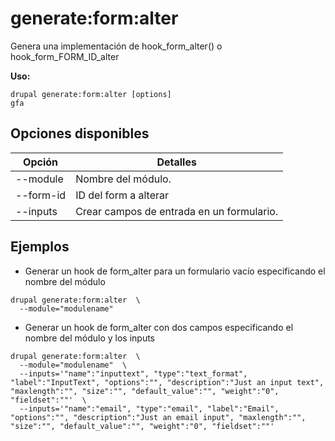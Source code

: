 # generate:form:alter
Genera una implementación de hook_form_alter() o hook_form_FORM_ID_alter

**Uso:**
```
drupal generate:form:alter [options]
gfa
```

## Opciones disponibles
Opción | Detalles
-------|-------------
--module | Nombre del módulo.
--form-id | ID del form a alterar
--inputs | Crear campos de entrada en un formulario.

## Ejemplos
* Generar un hook de form_alter para un formulario vacío especificando el nombre del módulo
```
drupal generate:form:alter  \
  --module="modulename"
```
* Generar un hook de form_alter con dos campos especificando el nombre del módulo y los inputs
```
drupal generate:form:alter  \
  --module="modulename"  \
  --inputs='"name":"inputtext", "type":"text_format", "label":"InputText", "options":"", "description":"Just an input text", "maxlength":"", "size":"", "default_value":"", "weight":"0", "fieldset":""'  \
  --inputs='"name":"email", "type":"email", "label":"Email", "options":"", "description":"Just an email input", "maxlength":"", "size":"", "default_value":"", "weight":"0", "fieldset":""'
```
